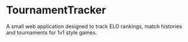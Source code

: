 # TournamentTracker
A small web application designed to track ELO rankings, match histories and tournaments for 1v1 style games.
